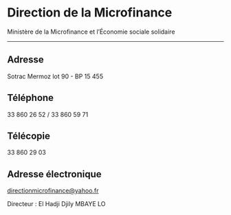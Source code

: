 # Direction de la Microfinance

Ministère de la Microfinance et l’Économie sociale solidaire  

---------------------------------------------------------------

**Adresse**
-----------

Sotrac Mermoz lot 90 - BP 15 455

**Téléphone**
-------------

33 860 26 52 / 33 860 59 71

**Télécopie**
-------------

33 860 29 03

**Adresse électronique**
------------------------

[directionmicrofinance@yahoo.fr](../../../services/directionmicrofinanceyahoofr.md)

Directeur : El Hadji Djily MBAYE LO